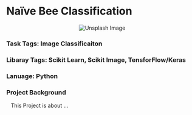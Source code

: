 # Naïve Bee Classification
<div align="center">
  <img src=![patrick-hendry-wTmdA5W2NgU-unsplash (1)](https://github.com/user-attachments/assets/62e6162c-502d-4d04-ad73-cfde29d06202) alt="Unsplash Image">
</div>


### Task Tags: Image Classificaiton 
### Libaray Tags: Scikit Learn, Scikit Image, TensforFlow/Keras
### Lanuage: Python
### Project Background 
&nbsp;&nbsp; This Project is about ...
